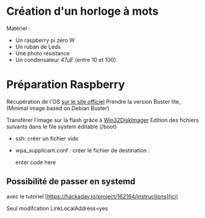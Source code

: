
# Création d'un horloge à mots

Matériel :
- Un raspberry pi zéro W
- Un ruban de Leds
- Une photo résistance
- Un condensateur 47µF (entre 10 et 100)


# Préparation Raspberry

Récupération de l'OS [sur le site officiel](https://www.raspberrypi.org/downloads/raspberry-pi-os/)
Prendre la version Buster lite, (Minimal image based on Debian Buster)

Transférer l'image sur la flash grâce à [Win32DiskImager](https://sourceforge.net/projects/win32diskimager/)
Edition des fichiers suivants dans le file system éditable (/boot)

 - ssh: créer un fichier vide
 - wpa_supplicant.conf : créer le fichier de destination :
 

    enter code here

## Possibilité de passer en systemd
avec le tutoriel [https://hackaday.io/project/162164/instructions](ici)

Seul modifcation LinkLocalAddress=yes 
<!--stackedit_data:
eyJoaXN0b3J5IjpbMTc3NzU3MDE0MSwtODMwMDg5MTEyXX0=
-->